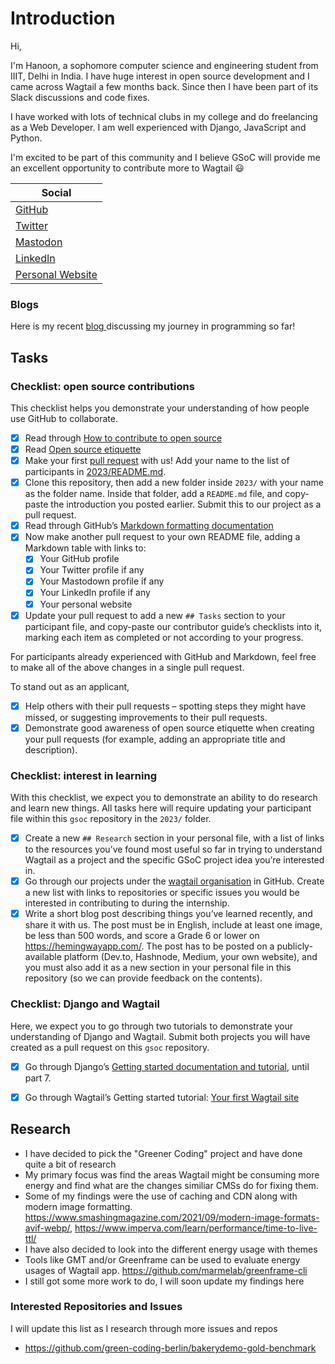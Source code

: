 # Introduction

Hi,

I'm Hanoon, a sophomore computer science and engineering student from IIIT, Delhi in India. I have huge interest in open source development and I came across Wagtail a few months back. Since then I have been part of its Slack discussions and code fixes.

I have worked with lots of technical clubs in my college and do freelancing as a Web Developer. I am well experienced with Django, JavaScript and Python.

I'm excited to be part of this community and I believe GSoC will provide me an excellent opportunity to contribute more to Wagtail 😃


| Social                                                                                   |
|------------------------------------------------------------------------------------------|
| <a href="https://github.com/Hanoon02" target="blank">GitHub</a>                          |
| <a href="https://twitter.com/ahmedhanoon02" target="blank">Twitter</a>                    |
| <a href="https://mastodon.social/@hanoon02" target="blank">Mastodon</a>                  |
| <a href="https://www.linkedin.com/in/ahmed-hanoon-464922221" target="blank">LinkedIn</a> |
| <a href="https://hanoon-dev.netlify.app" target="blank">Personal Website</a> |

### Blogs
Here is my recent <a href="https://dev.to/hanoon02/first-year-of-coding-200o">blog </a> discussing my journey in programming so far!

## Tasks

### Checklist: open source contributions

This checklist helps you demonstrate your understanding of how people use GitHub to collaborate.

- [x] Read through [How to contribute to open source](https://opensource.guide/how-to-contribute/)
- [x] Read [Open source etiquette](https://developer.mozilla.org/en-US/docs/MDN/Community/Open_source_etiquette)
- [x] Make your first [pull request](https://docs.github.com/en/pull-requests/collaborating-with-pull-requests/proposing-changes-to-your-work-with-pull-requests/creating-a-pull-request) with us! Add your name to the list of participants in [2023/README.md](2023/README.md).
- [x] Clone this repository, then add a new folder inside `2023/` with your name as the folder name. Inside that folder, add a `README.md` file, and copy-paste the introduction you posted earlier. Submit this to our project as a pull request.
- [x] Read through GitHub’s [Markdown formatting documentation](https://docs.github.com/en/get-started/writing-on-github/getting-started-with-writing-and-formatting-on-github/basic-writing-and-formatting-syntax)
- [x] Now make another pull request to your own README file, adding a Markdown table with links to:
    - [x] Your GitHub profile
    - [x] Your Twitter profile if any
    - [x] Your Mastodown profile if any
    - [x] Your LinkedIn profile if any
    - [x] Your personal website
- [x] Update your pull request to add a new `## Tasks` section to your participant file, and copy-paste our contributor guide’s checklists into it, marking each item as completed or not according to your progress.

For participants already experienced with GitHub and Markdown, feel free to make all of the above changes in a single pull request.

To stand out as an applicant,

- [x] Help others with their pull requests – spotting steps they might have missed, or suggesting improvements to their pull requests.
- [x] Demonstrate good awareness of open source etiquette when creating your pull requests (for example, adding an appropriate title and description).

### Checklist: interest in learning

With this checklist, we expect you to demonstrate an ability to do research and learn new things. All tasks here will require updating your participant file within this `gsoc` repository in the `2023/` folder.

- [x] Create a new `## Research` section in your personal file, with a list of links to the resources you’ve found most useful so far in trying to understand Wagtail as a project and the specific GSoC project idea you’re interested in.
- [x] Go through our projects under the [wagtail organisation](https://github.com/wagtail) in GitHub. Create a new list with links to repositories or specific issues you would be interested in contributing to during the internship.
- [x] Write a short blog post describing things you’ve learned recently, and share it with us. The post must be in English, include at least one image, be less than 500 words, and score a Grade 6 or lower on <https://hemingwayapp.com/>. The post has to be posted on a publicly-available platform (Dev.to, Hashnode, Medium, your own website), and you must also add it as a new section in your personal file in this repository (so we can provide feedback on the contents).

### Checklist: Django and Wagtail

Here, we expect you to go through two tutorials to demonstrate your understanding of Django and Wagtail. Submit both projects you will have created as a pull request on this `gsoc` repository.

- [x] Go through Django’s [Getting started documentation and tutorial](https://docs.djangoproject.com/en/4.1/intro/), until part 7.
- [x] Go through Wagtail’s Getting started tutorial: [Your first Wagtail site](https://docs.wagtail.org/en/stable/getting_started/tutorial.html)


## Research

- I have decided to pick the "Greener Coding" project and have done quite a bit of research
- My primary focus was find the areas Wagtail might be consuming more energy and find what are the changes similiar CMSs do for fixing them.
- Some of my findings were the use of caching and CDN along with modern image formatting. https://www.smashingmagazine.com/2021/09/modern-image-formats-avif-webp/, https://www.imperva.com/learn/performance/time-to-live-ttl/
- I have also decided to look into the different energy usage with themes
- Tools like GMT and/or Greenframe can be used to evaluate energy usages of Wagtail app. https://github.com/marmelab/greenframe-cli
- I still got some more work to do, I will soon update my findings here

### Interested Repositories and Issues
I will update this list as I research through more issues and repos

 
- https://github.com/green-coding-berlin/bakerydemo-gold-benchmark
